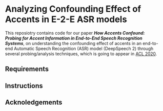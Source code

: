 # Analyzing Confounding Effect of Accents in E-2-E ASR models

This reposiotry contains code for our paper ***How Accents Confound: Probing for Accent Information in End-to-End Speech Recognition Systems***, on understanding the confounding effect of accents in an end-to-end Automatic Speech Recognition (ASR) model (DeepSpeech 2) through several probing/analysis techniques, which is going to appear in [ACL 2020](acl2020.org).

## Requirements

## Instructions

## Acknoledgements



